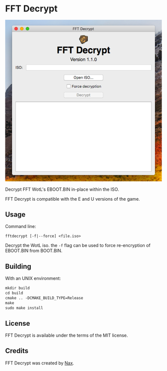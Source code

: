 # FFT Decrypt

![Mac Screenshot](/data/misc/mac_screenshot.png?raw=true)

Decrypt FFT WotL's EBOOT.BIN in-place within the ISO.

FFT Decrypt is compatible with the E and U versions of the game.

## Usage

Command line:

    fftdecrypt [-f|--force] <file.iso>

Decrypt the WotL iso. the `-f` flag can be used to force re-encryption of EBOOT.BIN from BOOT.BIN.

## Building

With an UNIX environment:

    mkdir build
    cd build
    cmake .. -DCMAKE_BUILD_TYPE=Release
    make
    sudo make install

## License

FFT Decrypt is available under the terms of the MIT license.

## Credits

FFT Decrypt was created by [Nax](https://github.com/Nax).
